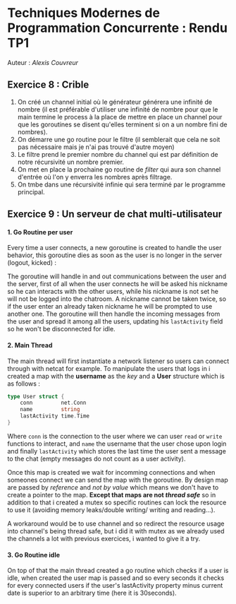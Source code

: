 # Techniques Modernes de Programmation Concurrente : Rendu TP1

Auteur : *Alexis Couvreur*

## Exercice 8 : Crible

1. On créé un channel initial où le générateur générera une infinité de nombre (il est préférable d'utiliser une infinité de nombre pour que le main termine le process à la place de mettre en place un channel pour que les goroutines se disent qu'elles terminent si on a un nombre fini de nombres).
2. On démarre une go routine pour le filtre (il semblerait que cela ne soit pas nécessaire mais je n'ai pas trouvé d'autre moyen)
3. Le filtre prend le premier nombre du channel qui est par définition de notre récursivité un nombre premier.
4. On met en place la prochaine go routine de *filter* qui aura son channel d'entrée où l'on y enverra les nombres après filtrage.
5. On tmbe dans une récursivité infinie qui sera terminé par le programme principal.

## Exercice 9 : Un serveur de chat multi-utilisateur

#### 1. Go Routine per user

Every time a user connects, a new goroutine is created to handle the user behavior, this goroutine dies as soon as the user is no longer in the server (logout, kicked) :

The goroutine will handle in and out communications between the user and the server, first of all when the user connects he will be asked his nickname so he can interacts with the other users, while his nickname is not set he will not be logged into the chatroom. A nickname cannot be taken twice, so if the user enter an already taken nickname he will be prompted to use another one.
The goroutine will then handle the incoming messages from the user and spread it among all the users, updating his `lastActivity` field so he won't be disconnected for idle.

#### 2. Main Thread

The main thread will first instantiate a network listener so users can connect through with netcat for example. To manipulate the users that logs in i created a map with the __username__ as the *key* and a __User__ structure which is as follows :

```Go
type User struct {
	conn         net.Conn
	name         string
	lastActivity time.Time
}
```

Where `conn` is the connection to the user where we can user `read` or `write` functions to interact, and `name` the username that the user chose upon login and finally `lastActivity` which stores the last time the user sent a message to the chat (empty messages do not count as a user activity).

Once this map is created we wait for incomming connections and when someones connect we can send the map with the goroutine. By design map are passed by *reference* and *not by value* which means we don't have to create a pointer to the map. __Except that maps are not *thread safe*__ so in addition to that i created a mutex so specific routines can lock the resource to use it (avoiding memory leaks/double writing/ writing and reading...).

A workaround would be to use channel and so redirect the resource usage into channel's being thread safe, but i did it with mutex as we already used the channels a lot with previous exercices, i wanted to give it a try.

#### 3. Go Routine idle

On top of that the main thread created a go routine which checks if a user is idle, when created the user map is passed and so every seconds it checks for every connected users if the user's lastActivity property minus current date is superior to an arbitrary time (here it is 30seconds).